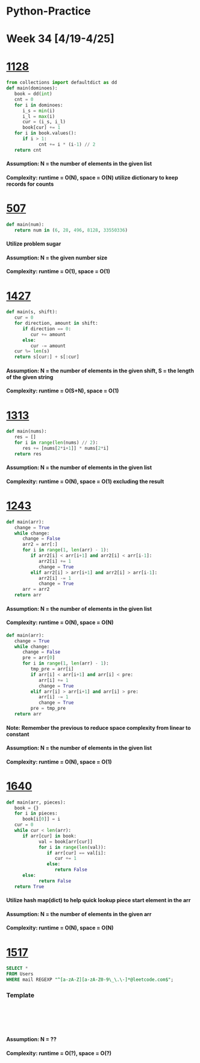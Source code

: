 # Python-Practice

# Week 34 [4/19-4/25]

# [1128](https://leetcode.com/problems/number-of-equivalent-domino-pairs/)
```python
from collections import defaultdict as dd
def main(dominoes):
   book = dd(int)
   cnt = 0
   for i in dominoes:
      i_s = min(i)
      i_l = max(i)
      cur = (i_s, i_l)
      book[cur] += 1
   for i in book.values():
      if i > 1:
            cnt += i * (i-1) // 2
   return cnt
```
#### Assumption: N = the number of elements in the given list
#### Complexity: runtime = O(N), space = O(N) utilize dictionary to keep records for counts

# [507](https://leetcode.com/problems/perfect-number/)
```python
def main(num):
   return num in (6, 28, 496, 8128, 33550336)
```
#### Utilize problem sugar
#### Assumption: N = the given number size
#### Complexity: runtime = O(1), space = O(1)

# [1427](https://leetcode.com/problems/perform-string-shifts/)
```python
def main(s, shift):
   cur = 0
   for direction, amount in shift:
      if direction == 0:
         cur += amount
      else:
         cur -= amount
   cur %= len(s)
   return s[cur:] + s[:cur]
```
#### Assumption: N = the number of elements in the given shift, S = the length of the given string
#### Complexity: runtime = O(S+N), space = O(1)

# [1313](https://leetcode.com/problems/decompress-run-length-encoded-list/)
```python
def main(nums):
   res = []
   for i in range(len(nums) // 2):
      res += [nums[2*i+1]] * nums[2*i]
   return res
```
#### Assumption: N = the number of elements in the given list
#### Complexity: runtime = O(N), space = O(1) excluding the result

# [1243](https://leetcode.com/problems/array-transformation/)
```python
def main(arr):
   change = True
   while change:
      change = False
      arr2 = arr[:]
      for i in range(1, len(arr) - 1):
         if arr2[i] < arr[i+1] and arr2[i] < arr[i-1]:
            arr2[i] += 1
            change = True
         elif arr2[i] > arr[i+1] and arr2[i] > arr[i-1]:
            arr2[i] -= 1
            change = True
      arr = arr2
   return arr
```
#### Assumption: N = the number of elements in the given list
#### Complexity: runtime = O(N), space = O(N)
```python
def main(arr):
   change = True
   while change:
      change = False
      pre = arr[0]
      for i in range(1, len(arr) - 1):
         tmp_pre = arr[i]
         if arr[i] < arr[i+1] and arr[i] < pre:
            arr[i] += 1
            change = True
         elif arr[i] > arr[i+1] and arr[i] > pre:
            arr[i] -= 1
            change = True
         pre = tmp_pre
   return arr
```
#### Note: Remember the previous to reduce space complexity from linear to constant
#### Assumption: N = the number of elements in the given list
#### Complexity: runtime = O(N), space = O(1)

# [1640](https://leetcode.com/problems/check-array-formation-through-concatenation/)
```python
def main(arr, pieces):
   book = {}
   for i in pieces:
      book[i[0]] = i
   cur = 0
   while cur < len(arr):
      if arr[cur] in book:
            val = book[arr[cur]]
            for i in range(len(val)):
               if arr[cur] == val[i]:
                  cur += 1
               else:
                  return False
      else:
            return False
   return True
```
#### Utilize hash map(dict) to help quick lookup piece start element in the arr
#### Assumption: N = the number of elements in the given arr
#### Complexity: runtime = O(N), space = O(N)

# [1517](https://leetcode.com/problems/find-users-with-valid-e-mails/)
```sql
SELECT *
FROM Users
WHERE mail REGEXP "^[a-zA-Z][a-zA-Z0-9\_\.\-]*@leetcode.com$";
```

### Template
# []()
```sql
```

# []()
```python
```
#### Assumption: N = ??
#### Complexity: runtime = O(?), space = O(?)